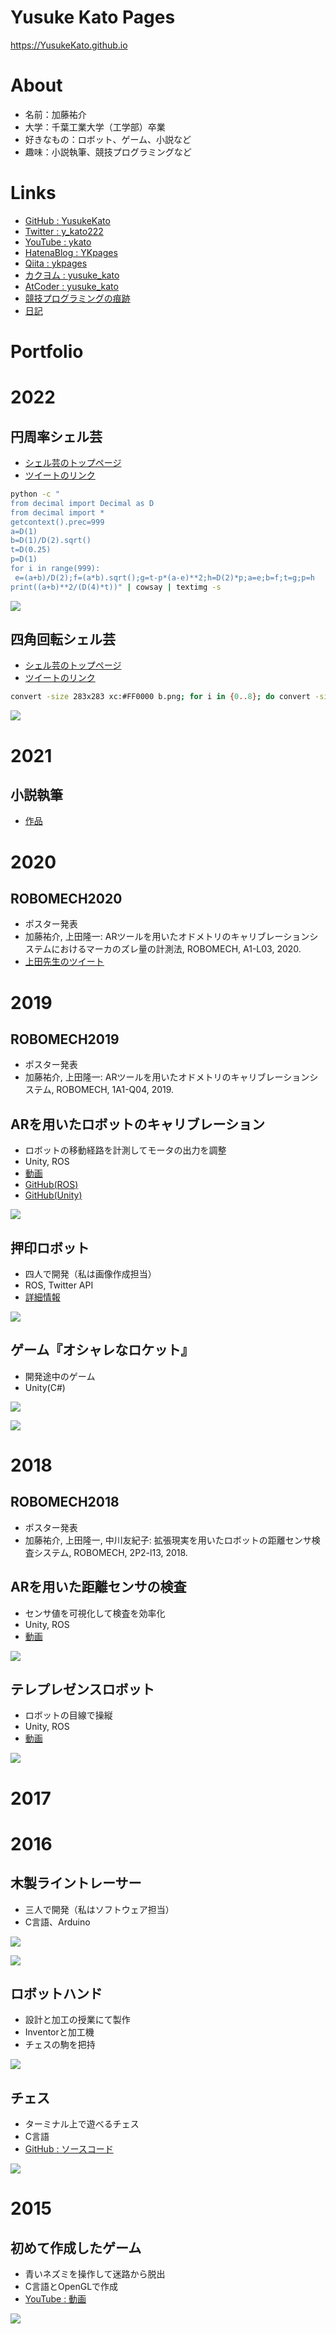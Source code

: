﻿# Yusuke Kato Pages

https://YusukeKato.github.io

# About

- 名前：加藤祐介
- 大学：千葉工業大学（工学部）卒業
- 好きなもの：ロボット、ゲーム、小説など
- 趣味：小説執筆、競技プログラミングなど

# Links

- [GitHub : YusukeKato](https://github.com/YusukeKato)
- [Twitter : y_kato222](https://twitter.com/y_kato222)
- [YouTube : ykato](https://www.youtube.com/channel/UC4TaLIvjTNPjPys2AZjP3Rw)
- [HatenaBlog : YKpages](https://kato-robotics.hatenablog.com/)
- [Qiita : ykpages](https://qiita.com/ykpages)
- [カクヨム : yusuke_kato](https://kakuyomu.jp/users/yusuke_kato)
- [AtCoder : yusuke_kato](https://atcoder.jp/users/yusuke_kato)
- [競技プログラミングの痕跡](https://github.com/YusukeKato/ProgrammingContest)
- [日記](https://yusukekato.github.io/Diary/)

# Portfolio

# 2022

## 円周率シェル芸

- [シェル芸のトップページ](https://b.ueda.tech/?page=01434)
- [ツイートのリンク](https://twitter.com/y_kato222/status/1598610852621750272)

```sh
python -c "
from decimal import Decimal as D
from decimal import *
getcontext().prec=999
a=D(1)
b=D(1)/D(2).sqrt()
t=D(0.25)
p=D(1)
for i in range(999):
 e=(a+b)/D(2);f=(a*b).sqrt();g=t-p*(a-e)**2;h=D(2)*p;a=e;b=f;t=g;p=h
print((a+b)**2/(D(4)*t))" | cowsay | textimg -s
```

![](./Images/2022_0001.png)

## 四角回転シェル芸

- [シェル芸のトップページ](https://b.ueda.tech/?page=01434)
- [ツイートのリンク](https://twitter.com/y_kato222/status/1598470274797948928)

```sh
convert -size 283x283 xc:#FF0000 b.png; for i in {0..8}; do convert -size 200x200 xc:#FF0000 -rotate -$((i*10)) i$i.png; convert b.png i$i.png -gravity northeast -composite o$i.png; done; convert -layers optimize -loop 0 -delay 10 /o*.png /images/a.gif
```

![](./Images/2022_0001.gif)

# 2021

## 小説執筆

- [作品](https://kakuyomu.jp/works/16817139555084509589)

# 2020

## ROBOMECH2020

- ポスター発表
- 加藤祐介, 上田隆一: ARツールを用いたオドメトリのキャリブレーションシステムにおけるマーカのズレ量の計測法, ROBOMECH, A1-L03, 2020.
- [上田先生のツイート](https://twitter.com/ryuichiueda/status/1265821330210844672?s=20&t=R7OWe-eFsEOo5R7ZXSyC4A)

# 2019

## ROBOMECH2019

- ポスター発表
- 加藤祐介, 上田隆一: ARツールを用いたオドメトリのキャリブレーションシステム, ROBOMECH, 1A1-Q04, 2019.

## ARを用いたロボットのキャリブレーション

- ロボットの移動経路を計測してモータの出力を調整
- Unity, ROS
- [動画](https://youtu.be/QYnU6PeEx8s)
- [GitHub(ROS)](https://github.com/YusukeKato/raspimouse_odometory_tuning_ros)
- [GitHub(Unity)](https://github.com/YusukeKato/raspimouse_odometry_tuning_unity)

![](./Images/2019_0004.gif)

## 押印ロボット

- 四人で開発（私は画像作成担当）
- ROS, Twitter API
- [詳細情報](https://kuwamai.github.io/2019/12/15/hanko_robot.html)

![](./Images/2019_0001.jpg)

## ゲーム『オシャレなロケット』

- 開発途中のゲーム
- Unity(C#)

![](./Images/2019_0002.png)

![](./Images/2019_0003.png)

# 2018

## ROBOMECH2018

- ポスター発表
- 加藤祐介, 上田隆一, 中川友紀子: 拡張現実を用いたロボットの距離センサ検査システム, ROBOMECH, 2P2-l13, 2018.

## ARを用いた距離センサの検査

- センサ値を可視化して検査を効率化
- Unity, ROS
- [動画](https://youtu.be/CPMrsBE1d30)

![](./Images/2018_0001.png)

## テレプレゼンスロボット

- ロボットの目線で操縦
- Unity, ROS
- [動画](https://youtu.be/46ishQiM4o0)

![](./Images/2018_0002.png)

# 2017

# 2016

## 木製ライントレーサー

- 三人で開発（私はソフトウェア担当）
- C言語、Arduino

![](./Images/2016_0003.jpg)

![](./Images/2016_0004.jpg)

## ロボットハンド

- 設計と加工の授業にて製作
- Inventorと加工機
- チェスの駒を把持

![](./Images/2016_0002.jpg)

## チェス

- ターミナル上で遊べるチェス
- C言語
- [GitHub : ソースコード](https://github.com/YusukeKato/chess_robot)

![](./Images/2016_0001.png)

# 2015

## 初めて作成したゲーム

- 青いネズミを操作して迷路から脱出
- C言語とOpenGLで作成
- [YouTube : 動画](https://youtu.be/X-wTG_04Z1w)

![](./Images/2015_0001.png)
